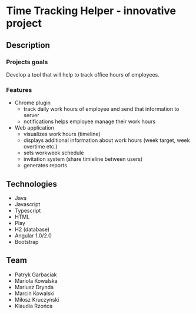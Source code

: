 # Time Tracking Helper - innovative project

## Description

### Projects goals

Develop a tool that will help to track office hours of employees.

### Features

* Chrome plugin
  * track daily work hours of employee and send that information to server
  * notifications helps employee manage their work hours
* Web application
  * visualizes work hours (timeline)
  * displays additional information about work hours (week target, week overtime etc.)
  * sets workweek schedule
  * invitation system (share timieline between users)
  * generates reports


## Technologies
* Java
* Javascript
* Typescript
* HTML
* Play
* H2 (database)
* Angular 1.0/2.0
* Bootstrap


## Team

* Patryk Garbaciak
* Mariola Kowalska
* Mariusz Drynda
* Marcin Kowalski
* Miłosz Kruczyński
* Klaudia Rzońca

